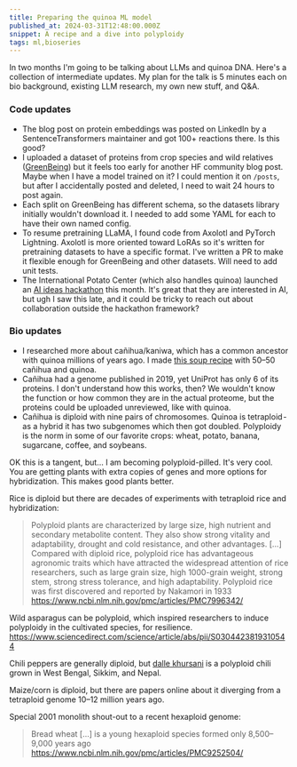 ```yaml
---
title: Preparing the quinoa ML model
published_at: 2024-03-31T12:48:00.000Z
snippet: A recipe and a dive into polyploidy
tags: ml,bioseries
---
```


In two months I'm going to be talking about LLMs and quinoa DNA. Here's a collection of intermediate updates.
My plan for the talk is 5 minutes each on bio background, existing LLM research, my own new stuff, and Q&A.

### Code updates

- The blog post on protein embeddings was posted on LinkedIn by a SentenceTransformers maintainer and got 100+ reactions there. Is this good?
- I uploaded a dataset of proteins from crop species and wild relatives ([GreenBeing](https://huggingface.co/datasets/monsoon-nlp/greenbeing-proteins)) but it feels too early for another HF community blog post. Maybe when I have a model trained on it? I could mention it on `/posts`, but after I accidentally posted and deleted, I need to wait 24 hours to post again.
- Each split on GreenBeing has different schema, so the datasets library initially wouldn't download it. I needed to add some YAML for each to have their own named config.
- To resume pretraining LLaMA, I found code from Axolotl and PyTorch Lightning. Axolotl is more oriented toward LoRAs so it's written for pretraining datasets to have a specific format. I've written a PR to make it flexible enough for GreenBeing and other datasets. Will need to add unit tests.
- The International Potato Center (which also handles quinoa) launched an [AI ideas hackathon](https://cipotato.org/event/ai-griculture-challenge-hackathon-2024/) this month. It's great that they are interested in AI, but ugh I saw this late, and it could be tricky to reach out about collaboration outside the hackathon framework?

### Bio updates

- I researched more about cañihua/kaniwa, which has a common ancestor with quinoa millions of years ago. I made [this soup recipe](https://vibrantwellnessjournal.com/2019/12/01/how-to-cook-with-kaniwa/) with 50–50 cañihua and quinoa.
- Cañihua had a genome published in 2019, yet UniProt has only 6 of its proteins. I don't understand how this works, then? We wouldn't know the function or how common they are in the actual proteome, but the proteins could be uploaded unreviewed, like with quinoa.
- Cañihua is diploid with nine pairs of chromosomes. Quinoa is tetraploid - as a hybrid it has two subgenomes which then got doubled. Polyploidy is the norm in some of our favorite crops: wheat, potato, banana, sugarcane, coffee, and soybeans.

OK this is a tangent, but... I am becoming polyploid-pilled.
It's very cool. You are getting plants with extra copies of genes and more options for hybridization. This makes good plants better. 

Rice is diploid but there are decades of experiments with tetraploid rice and hybridization:

> Polyploid plants are characterized by large size, high nutrient and secondary metabolite content. They also show strong vitality and adaptability, drought and cold resistance, and other advantages. [...]
> Compared with diploid rice, polyploid rice has advantageous agronomic traits which have attracted the widespread attention of rice researchers, such as large grain size, high 1000-grain weight, strong stem, strong stress tolerance, and high adaptability. Polyploid rice was first discovered and reported by Nakamori in 1933 <br/> https://www.ncbi.nlm.nih.gov/pmc/articles/PMC7996342/

Wild asparagus can be polyploid, which inspired researchers to induce polyploidy in the cultivated species, for resilience. https://www.sciencedirect.com/science/article/abs/pii/S0304423819310544

Chili peppers are generally diploid, but [dalle khursani](https://en.wikipedia.org/wiki/Dalle_Khursani) is a polyploid chili grown in West Bengal, Sikkim, and Nepal.

Maize/corn is diploid, but there are papers online about it diverging from a tetraploid genome 10–12 million years ago.

Special 2001 monolith shout-out to a recent hexaploid genome:

> Bread wheat […] is a young hexaploid species formed only 8,500–9,000 years ago <br/> https://www.ncbi.nlm.nih.gov/pmc/articles/PMC9252504/

<br/>
<br/>
<br/>
